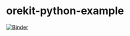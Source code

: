 # orekit-python-example

[![Binder](https://mybinder.org/badge_logo.svg)](https://mybinder.org/v2/gh/jyannick/orekit-python-example/HEAD?filepath=ImpulseManeuver%20on%20PositionAngle.ipynb)